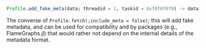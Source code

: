 ```julia
Profile.add_fake_meta(data; threadid = 1, taskid = 0xf0f0f0f0) -> data_with_meta
```

The converse of `Profile.fetch(;include_meta = false)`; this will add fake metadata, and can be used for compatibility and by packages (e.g., FlameGraphs.jl) that would rather not depend on the internal details of the metadata format.
